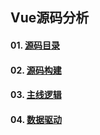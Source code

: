 ## Vue源码分析

#### 01. [源码目录](https://github.com/lotosv2010/Vue-SourceCode-Analysis/blob/master/docs/md/01-%E6%BA%90%E7%A0%81%E7%9B%AE%E5%BD%95.md)

#### 02. [源码构建](https://github.com/lotosv2010/Vue-SourceCode-Analysis/blob/master/docs/md/02-%E6%BA%90%E7%A0%81%E6%9E%84%E5%BB%BA.md)

#### 03. [主线逻辑](https://github.com/lotosv2010/Vue-SourceCode-Analysis/blob/master/docs/md/03-%E4%B8%BB%E7%BA%BF%E9%80%BB%E8%BE%91.md)

#### 04. [数据驱动]()

